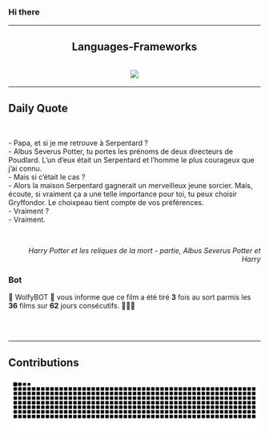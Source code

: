### Hi there
<hr/>
<h2 align="center">
 Languages-Frameworks
</h2>
<br/>
<div align="center">
 <a href="https://skillicons.dev">
  <img src="https://skillicons.dev/icons?i=python,django,html,css,bootstrap,javascript,github"/>
 </a>
</div>
<hr/>
<div>
 <h2>
  Daily Quote
 </h2>
 <br/>
 <div>
  <p id="quote">
   - Papa, et si je me retrouve à Serpentard ?
<br>- Albus Severus Potter, tu portes les prénoms de deux directeurs de Poudlard. L’un d’eux était un Serpentard et l’homme le plus courageux que j’ai connu.
<br>- Mais si c’était le cas ?
<br>- Alors la maison Serpentard gagnerait un merveilleux jeune sorcier. Mais, écoute, si vraiment ça a une telle importance pour toi, tu peux choisir Gryffondor. Le choixpeau tient compte de vos préférences.
<br>- Vraiment ?
<br>- Vraiment.
  </p>
 </div>
 <br/>
 <div align="right">
  <p id="movie" style="text-align: right; font-style: italic;">
   Harry Potter et les reliques de la mort -  partie, Albus Severus Potter et Harry
  </p>
 </div>
 <div>
  <h3>
   Bot
  </h3>
  <p id="bot">
   🤖 WolfyBOT 🤖 vous informe que ce film a été tiré <b>3</b> fois au sort parmis les <b>36</b> films sur <b>62</b> jours consécutifs. 🎲🎲🎲
  </p>
 </div>
 <br>
 </br>
</div>
<hr/>
<div>
 <h2>
  Contributions
 </h2>
 <img alt="snake gif" src="https://github.com/Loupthevenin/Loupthevenin/blob/output/github-contribution-grid-snake-dark.svg"/>
</div>
